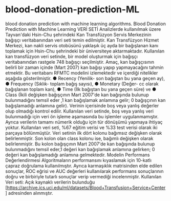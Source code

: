 # blood-donation-prediction-ML
blood donation prediction with machine learning algorithms.
Blood Donation Prediction with Machine Learning
VERİ SETİ
Analizlerde kullanılmak üzere Tayvan'daki Hsin-Chu şehrindeki Kan Transfüzyon Servis Merkezinin bağışçı veritabanından veri seti temin edilmiştir. Kan Transfüzyon Hizmet Merkezi, kan nakli servis otobüsünü yaklaşık üç ayda bir bağışlanan kanı toplamak için Hsin-Chu şehrindeki bir üniversiteye aktarmaktadır.
Kullanılan kan transfüzyon veri setinde, bir model oluşturmak için bağışçı veritabanından rastgele 748 bağışçı seçilmiştir. Amaç, kan bağışçısının belirli bir zaman içinde (Mart 2007) kan bağışı yapıp yapmayacağını tahmin etmektir.
Bu veritabanı RFMTC modelini izlemektedir ve içerdiği nitelikler aşağıda gösterilmiştir.
●	Recency (Yenilik- son bağıştan bu yana geçen ay),
●	Frequency (Sıklık- toplam bağış sayısı),
●	Monetary (Değer- cc olarak bağışlanan toplam kan),
●	Time (İlk bağıştan bu yana geçen süre) ve
●	Class (İkili değişken bağışçının Mart 2007'de kan bağışında bulunup bulunmadığını temsil eder ,1 kan bağışlamak anlamına gelir; 0 bağışçının kan bağışlamadığı anlamına gelir).
Verinin içerisinde boş veya yanlış değerler olup olmadığı kontrol edilir. Kullanılan veri setinde, boş veya yanlış veri bulunmadığı için veri ön işleme aşamasında bu işlemler uygulanmamıştır. Ayrıca verilerin tamamı nümerik olduğu için tür dönüşümü yapmaya ihtiyaç yoktur.
Kullanılan veri seti, %67 eğitim verisi ve %33 test verisi olarak iki parçaya bölünmüştür. Veri setinin ilk dört kolonu bağımsız değişken olarak belirlenmiştir.
Son kolon olan class kolonu ise, bağımlı değişken olarak belirlenmiştir. Bu kolon bağışçının Mart 2007'de kan bağışında bulunup bulunmadığını temsil eder,1 değeri kan bağışlamak anlamına gelirken; 0 değeri kan bağışlamadığı anlamına gelmektedir.
Modelin Performans Değerlendirmesi
Algoritmaların performansını kıyaslamak için 10-katlı çapraz doğrulama kullanılmıştır. Ayrıca karmaşıklık matrisinden elde edilen sonuçlar, ROC eğrisi ve AUC değerleri kullanılarak performans sonuçlarının doğru ve birbiriyle tutarlı sonuçlar verip vermediği incelenmiştir.
Kullanılan Veri seti:
Açık kaynaklı verilerin bulunduğu [https://archive.ics.uci.edu/ml/datasets/Blood+Transfusion+Service+Center] adresinden alınmıştır.
